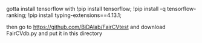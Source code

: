 gotta install tensorflow with 
!pip install tensorflow; 
!pip install -q tensorflow-ranking; 
!pip install typing-extensions==4.13.1;

then go to https://github.com/BiDAlab/FairCVtest and download FairCVdb.py and put it in this directory 